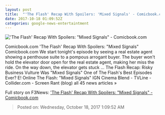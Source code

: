 ```yaml
---
layout: post
title:  "'The Flash' Recap With Spoilers: 'Mixed Signals' - Comicbook.com"
date: 2017-10-18 01:09:52Z
categories: google-news-entertaintment
---
```


!['The Flash' Recap With Spoilers: "Mixed Signals" - Comicbook.com](http://media.comicbook.com/2017/10/the-flash-season-4-photos-15-1030534-640x320.jpg)

Comicbook.com 'The Flash' Recap With Spoilers: "Mixed Signals" Comicbook.com We start tonight's episode by seeing a real estate agent showing a penthouse suite to a pompous arrogant buyer. The buyer won't hold the elevator door open for the real estate agent, making her miss the ride. On the way down, the elevator gets stuck ... The Flash Recap: Risky Business Vulture Was "Mixed Signals" One of The Flash's Best Episodes Ever? E! Online The Flash: "Mixed Signals" IGN Cinema Blend - TVLine - Collider.com - Screen Rant (blog) all 45 news articles »


Full story on F3News: ['The Flash' Recap With Spoilers: "Mixed Signals" - Comicbook.com](http://www.f3nws.com/n/cYKhz)

> Posted on: Wednesday, October 18, 2017 1:09:52 AM
